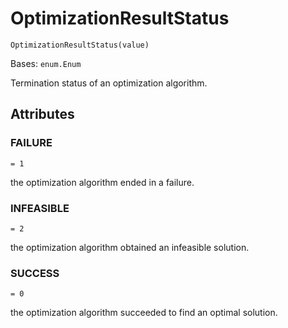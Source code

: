 # OptimizationResultStatus

<span id="undefined" />

`OptimizationResultStatus(value)`

Bases: `enum.Enum`

Termination status of an optimization algorithm.

## Attributes

<span id="undefined" />

### FAILURE

`= 1`

the optimization algorithm ended in a failure.

<span id="undefined" />

### INFEASIBLE

`= 2`

the optimization algorithm obtained an infeasible solution.

<span id="undefined" />

### SUCCESS

`= 0`

the optimization algorithm succeeded to find an optimal solution.

